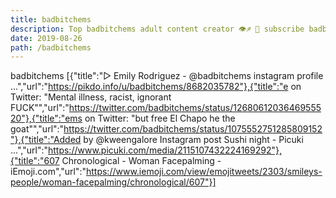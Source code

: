 ```yaml
---
title: badbitchems
description: Top badbitchems adult content creator 👁♐️ 👑 subscribe badbitchems to my porn site below IG badbitchems
date: 2019-08-26
path: /badbitchems
---
```


badbitchems
[{"title":"▷ Emily Rodriguez - @badbitchems instagram profile ...","url":"https://pikdo.info/u/badbitchems/8682035782"},{"title":"e on Twitter: \"Mental illness, racist, ignorant FUCK\"","url":"https://twitter.com/badbitchems/status/1268061203646955520"},{"title":"ems on Twitter: \"but free El Chapo he the goat\"","url":"https://twitter.com/badbitchems/status/1075552751285809152"},{"title":"Added by @kweengalore Instagram post Sushi night - Picuki ...","url":"https://www.picuki.com/media/2115107432224169292"},{"title":"607 Chronological - Woman Facepalming - iEmoji.com","url":"https://www.iemoji.com/view/emojitweets/2303/smileys-people/woman-facepalming/chronological/607"}]

